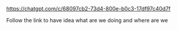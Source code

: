 https://chatgpt.com/c/68097cb2-73d4-800e-b0c3-17df97c40d7f


Follow the link to have idea what are we doing and where are we